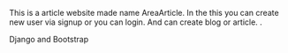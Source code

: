 This is a article website made name AreaArticle. In the this you can create new user via signup or you can login. And can create blog or article. .

Django and Bootstrap

